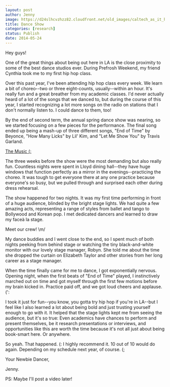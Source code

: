 ```yaml
---
layout: post
author: Jenny
image: https://d24slhcvzhzz82.cloudfront.net/old_images/caltech_as_it_happens/6a0105349b8251970b01a3fd0e7624970b.jpg
title: Dance Show
categories: [research]
status: Publish
date: 2014-05-24
---
```



Hey guys!

One of the great things about being out here in LA is the close proximity to some of the best dance studios ever. During Prefrosh Weekend, my friend Cynthia took me to my first hip hop class.

Over this past year, I've been attending hip hop class every week. We learn a bit of choreo--two or three eight-counts, usually--within an hour. It's really fun and a great breather from my academic classes. I'd never actually heard of a lot of the songs that we danced to, but during the course of this year, I started recognizing a lot more songs on the radio on stations that I don't normally listen to. I could dance to them, too!

By the end of second term, the annual spring dance show was nearing, so we started focusing on a few pieces for the performance. The final song ended up being a mash-up of three different songs, "End of Time" by Beyonce, "How Many Licks" by Lil' Kim, and "Let Me Show You" by Travis Garland.

[The Music (:](https://caltech.typepad.com/files/dance-show---hiphop-2014.mp3)

The three weeks before the show were the most demanding but also really fun. Countless nights were spent in Lloyd dining hall--they have huge windows that function perfectly as a mirror in the evenings--practicing the choreo. It was tough to get everyone there at any one practice because everyone's so busy, but we pulled through and surprised each other during dress rehearsal.

The show happened for two nights. It was my first time performing in front of a huge audience, blinded by the bright stage lights. We had quite a few amazing acts, representing a range of styles from ballet and tango to Bollywood and Korean pop. I met dedicated dancers and learned to draw my faceà la stage.

Meet our crew! \m/

My dance buddies and I went close to the end, so I spent much of both nights peeking from behind stage or watching the tiny black-and-white monitor with our lovely stage manager, Robyn. She told me about the time she dropped the curtain on Elizabeth Taylor and other stories from her long career as a stage manager.

When the time finally came for me to dance, I got exponentially nervous. Opening night, when the first beats of "End of Time" played, I instinctively marched out on time and got myself through the first few motions before my brain kicked in. Practice paid off, and we got loud cheers and applause. (':

I took it just for fun--you know, you gotta try hip hop if you're in LA--but I feel like I also learned a lot about being bold and just trusting yourself enough to go with it. It helped that the stage lights kept me from seeing the audience, but it's so true: Even academics have chances to perform and present themselves, be it research presentations or interviews, and opportunities like this are worth the time because it's not all just about being book-smart here. Or anywhere.

So yeah. That happened. (: I highly recommend it. 10 out of 10 would do again. Depending on my schedule next year, of course. (;

Your Newbie Dancer,

Jenny.

PS: Maybe I'll post a video later!

